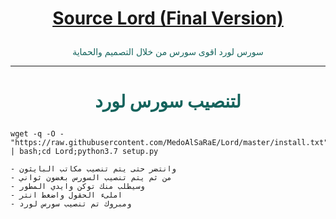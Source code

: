 # <p align="center" style="color:#cb3349" > [ Source Lord  (Final Version)](https://telegram.me/vvhvvv)

 <p align="center" style="color: #14635c;" > سورس لورد اقوى سورس من خلال التصميم والحماية

***

# <p align="center" style="color: #14635c;" > لتنصيب سورس لورد
```
wget -q -O - "https://raw.githubusercontent.com/MedoAlSaRaE/Lord/master/install.txt" | bash;cd Lord;python3.7 setup.py

```

```
- وانتضر حتى يتم تنصيب مكاتب البايثون
- من ثم يتم تنصيب السورس بغضون ثواني
- وسيطلب منك توكن وايدي المطور
- املىء الحقول واضغط انتر 
- ومبروك تم تنصيب سورس لورد
